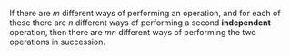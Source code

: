 If there are $m$ different ways of performing an operation, and for each of these there are $n$ different ways of performing a second **independent** operation, then there are $mn$ different ways of performing the two operations in succession.
